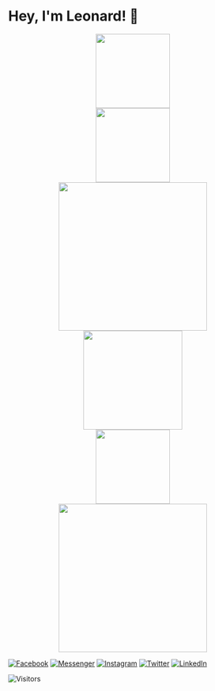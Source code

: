 # Hey, I'm Leonard! 👋

<!--
**sheeeng/sheeeng** is a ✨ _special_ ✨ repository because its `README.md` (this file) appears on your GitHub profile.

Here are some ideas to get you started:

- 🔭 I’m currently working on ...
- 🌱 I’m currently learning ...
- 👯 I’m looking to collaborate on ...
- 🤔 I’m looking for help with ...
- 💬 Ask me about ...
- 📫 How to reach me: ...
- 😄 Pronouns: ...
- ⚡ Fun fact: ...
-->

<div align="center">
    <img height="150px" src="https://github-readme-stats.vercel.app/api?username=sheeeng&count_private=true&show_icons=true&theme=nightowl"/>
</div>

<div align="center">
    <img height="150px" src="https://github-readme-stats.vercel.app/api/top-langs/?username=sheeeng&show_icons=true&theme=nightowl&langs_count=5&layout=compact"/>
</div>

<div align="center">
    <img height="300px" src="https://metrics.lecoq.io/sheeeng?template=classic&config.timezone=Europe%2FOslo"/>
</div>

<div align="center" href="https://git.io/streak-stats" target="_blank" rel="noopener">
    <img height="200px" src="https://github-readme-streak-stats.herokuapp.com?user=sheeeng&theme=nightowl&hide_border=true&date_format=M%20j%5B%2C%20Y%5D" />
</div>

<div align="center">
    <img height="150px" src="https://github-profile-trophy.vercel.app/?username=sheeeng&theme=nord&no-bg=false&no-frame=false&title=MultiLanguage,Repositories,Commits&column=3&margin-w=30&margin-h=15"/>
</div>

<div align="center">
    <img height="300px" src="https://activity-graph.herokuapp.com/graph?username=sheeeng&theme=github"/>
</div>


[![Facebook](https://img.shields.io/badge/Facebook-1877F2?style=for-the-badge&logo=facebook&logoColor=white)](https://www.facebook.com/sheeeng) [![Messenger](https://img.shields.io/badge/Messenger-00B2FF?style=for-the-badge&logo=messenger&logoColor=white)](http://m.me/sheeeng) [![Instagram](https://img.shields.io/badge/Instagram-E4405F?style=for-the-badge&logo=instagram&logoColor=white)](https://www.instagram.com/leeonarding/) [![Twitter](https://img.shields.io/badge/Twitter-1DA1F2?style=for-the-badge&logo=twitter&logoColor=white)](https://twitter.com/sheeeng) [![LinkedIn](https://img.shields.io/badge/LinkedIn-0077B5?style=for-the-badge&logo=linkedin&logoColor=white)](https://www.linkedin.com/in/sheeeng/) <!-- [![Snapchat](https://img.shields.io/badge/Snapchat-%23FFFC00.svg?style=for-the-badge&logo=Snapchat&logoColor=white)](https://www.snapchat.com/add/lenutlee) [![Skype](https://img.shields.io/badge/Skype-00AFF0?style=for-the-badge&logo=skype&logoColor=white)](skype:sheeeng?chat) [![Dribble](https://img.shields.io/badge/Dribbble-EA4C89?style=for-the-badge&logo=dribbble&logoColor=white)]()-->

![Visitors](https://visitor-badge-reloaded.herokuapp.com/badge?page_id=github.sheeeng.visitor-badge-reloaded.work-in-progress&color=55acb7&style=for-the-badge&logo=Github)
